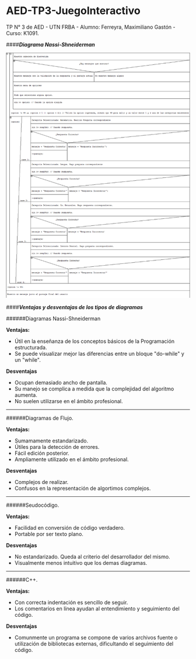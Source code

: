 # AED-TP3-JuegoInteractivo
TP N° 3 de AED - UTN FRBA - Alumno: Ferreyra, Maximiliano Gastón - Curso: K1091.

####***Diagrama Nassi-Shneiderman***

![Diagrama Nassi-Shneiderman](DiagramaNassi-Shneiderman.png)

####***Ventajas y desventajas de los tipos de diagramas***

######Diagramas Nassi-Shneiderman

**Ventajas:**

+ Útil en la enseñanza de los conceptos básicos de la Programación estructurada.
+ Se puede visualizar mejor las diferencias entre un bloque "do-while" y un "while".

**Desventajas**

+ Ocupan demasiado ancho de pantalla.
+ Su manejo se complica a medida que la complejidad del algoritmo aumenta.
+ No suelen utilizarse en el ámbito profesional.

___

######Diagramas de Flujo.

**Ventajas:**

+ Sumamamente estandarizado.
+ Útiles para la detección de errores.
+ Fácil edición posterior.
+ Ampliamente utilizado en el ámbito profesional.

**Desventajas**

+ Complejos de realizar.
+ Confusos en la representación de algortimos complejos.

___

######Seudocódigo.

**Ventajas:**

+ Facilidad en conversión de código verdadero.
+ Portable por ser texto plano.

**Desventajas**

+ No estandarizado. Queda al criterio del desarrollador del mismo.
+ Visualmente menos intuitivo que los demas diagramas.

___

######C++.

**Ventajas:**

+ Con correcta indentación es sencillo de seguir.
+ Los comentarios en línea ayudan al entendimiento y seguimiento del código.

**Desventajas**

+ Comunmente un programa se compone de varios archivos fuente o utilización de bibliotecas externas, dificultando el seguimiento del código.